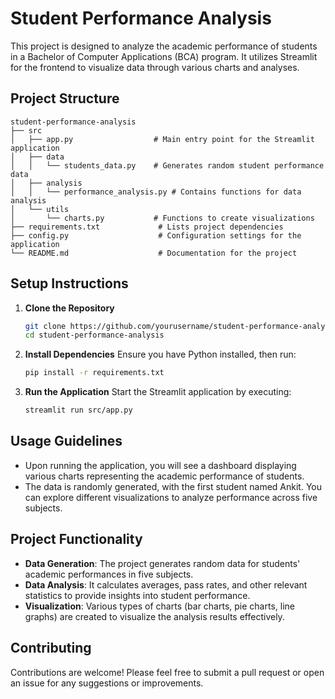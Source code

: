 # Student Performance Analysis

This project is designed to analyze the academic performance of students in a Bachelor of Computer Applications (BCA) program. It utilizes Streamlit for the frontend to visualize data through various charts and analyses.

## Project Structure

```
student-performance-analysis
├── src
│   ├── app.py                  # Main entry point for the Streamlit application
│   ├── data
│   │   └── students_data.py    # Generates random student performance data
│   ├── analysis
│   │   └── performance_analysis.py # Contains functions for data analysis
│   └── utils
│       └── charts.py           # Functions to create visualizations
├── requirements.txt             # Lists project dependencies
├── config.py                    # Configuration settings for the application
└── README.md                    # Documentation for the project
```

## Setup Instructions

1. **Clone the Repository**
   ```bash
   git clone https://github.com/yourusername/student-performance-analysis.git
   cd student-performance-analysis
   ```

2. **Install Dependencies**
   Ensure you have Python installed, then run:
   ```bash
   pip install -r requirements.txt
   ```

3. **Run the Application**
   Start the Streamlit application by executing:
   ```bash
   streamlit run src/app.py
   ```

## Usage Guidelines

- Upon running the application, you will see a dashboard displaying various charts representing the academic performance of students.
- The data is randomly generated, with the first student named Ankit. You can explore different visualizations to analyze performance across five subjects.

## Project Functionality

- **Data Generation**: The project generates random data for students' academic performances in five subjects.
- **Data Analysis**: It calculates averages, pass rates, and other relevant statistics to provide insights into student performance.
- **Visualization**: Various types of charts (bar charts, pie charts, line graphs) are created to visualize the analysis results effectively.

## Contributing

Contributions are welcome! Please feel free to submit a pull request or open an issue for any suggestions or improvements.